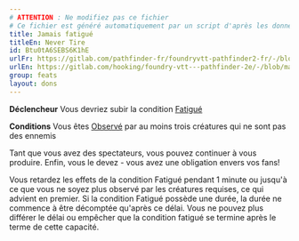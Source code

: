 ```yaml
---
# ATTENTION : Ne modifiez pas ce fichier
# Ce fichier est généré automatiquement par un script d'après les données du module Foundry VTT officiel et de sa traduction
title: Jamais fatigué
titleEn: Never Tire
id: Btu0tA6SEBS6K1hE
urlFr: https://gitlab.com/pathfinder-fr/foundryvtt-pathfinder2-fr/-/blob/master/data/feats/Btu0tA6SEBS6K1hE.htm
urlEn: https://gitlab.com/hooking/foundry-vtt---pathfinder-2e/-/blob/master/packs/data/feats.db/never-tire.json
group: feats
layout: dons
---
```

**Déclencheur** Vous devriez subir la condition [Fatigué](../etats/fatigué.md)

**Conditions** Vous êtes [Observé](../etats/observé.md) par au moins trois créatures qui ne sont pas des ennemis

Tant que vous avez des spectateurs, vous pouvez continuer à vous produire. Enfin, vous le devez - vous avez une obligation envers vos fans!

Vous retardez les effets de la condition Fatigué pendant 1 minute ou jusqu'à ce que vous ne soyez plus observé par les créatures requises, ce qui advient en premier. Si la condition Fatigué possède une durée, la durée ne commence à être décomptée qu'après ce délai. Vous ne pouvez plus différer le délai ou empêcher que la condition fatigué se termine après le terme de cette capacité.


